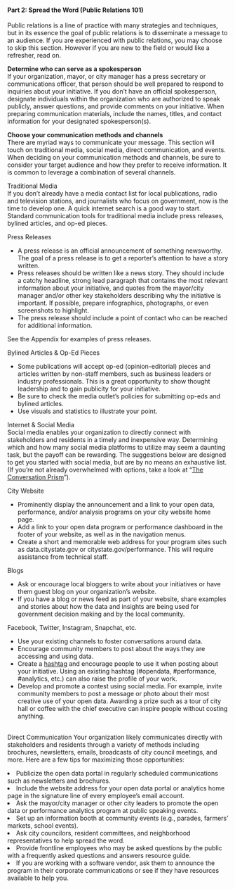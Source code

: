 <h4>Part 2: Spread the Word (Public Relations 101)</h4>
Public relations is a line of practice with many strategies and techniques, but in its essence the goal of public relations is to disseminate a message to an audience. If you are experienced with public relations, you may choose to skip this section. However if you are new to the field or would like a refresher, read on. 

<b>Determine who can serve as a spokesperson</b>
<br>If your organization, mayor, or city manager has a press secretary or communications officer, that person should be well prepared to respond to inquiries about your initiative. If you don’t have an official spokesperson, designate individuals within the organization who are authorized to speak publicly, answer questions, and provide comments on your initiative. When preparing communication materials, include the names, titles, and contact information for your designated spokesperson(s).</br>

<b>Choose your communication methods and channels</b>
<br>There are myriad ways to communicate your message. This section will touch on traditional media, social media, direct communication, and events. When deciding on your communication methods and channels, be sure to consider your target audience and how they prefer to receive information. It is common to leverage a combination of several channels.</br>

Traditional Media
<br>If you don’t already have a media contact list for local publications, radio and television stations, and journalists who focus on government, now is the time to develop one. A quick internet search is a good way to start. Standard communication tools for traditional media include press releases, bylined articles, and op-ed pieces.</br> 

Press Releases
<ul><li>A press release is an official announcement of something newsworthy. The goal of a press release is to get a reporter’s attention to have a story written.</li>
<li>Press releases should be written like a news story. They should include a catchy headline, strong lead paragraph that contains the most relevant information about your initiative, and quotes from the mayor/city manager and/or other key stakeholders describing why the initiative is important. If possible, prepare infographics, photographs, or even screenshots to highlight.</li>
<li>The press release should include a point of contact who can be reached for additional information.</li></ul>
See the Appendix for examples of press releases.

Bylined Articles & Op-Ed Pieces
<ul><li>Some publications will accept op-ed (opinion-editorial) pieces and articles written by non-staff members, such as business leaders or industry professionals. This is a great opportunity to show thought leadership and to gain publicity for your initiative.</li> 
<li>Be sure to check the media outlet’s policies for submitting op-eds and bylined articles.</li> 
<li>Use visuals and statistics to illustrate your point.</li></ul> 

Internet & Social Media
<br>Social media enables your organization to directly connect with stakeholders and residents in a timely and inexpensive way. Determining which and how many social media platforms to utilize may seem a daunting task, but the payoff can be rewarding. The suggestions below are designed to get you started with social media, but are by no means an exhaustive list. (If you’re not already overwhelmed with options, take a look at “<a href="http://itknowledgeexchange.techtarget.com/writing-for-business/files/2015/05/JESS3_BrianSolis_ConversationPrism4_WEB_1280x1024.jpg">The Conversation Prism</a>”).</br> 

City Website 
<ul><li>Prominently display the announcement and a link to your open data, performance, and/or analysis programs on your city website home page.</li>
<li>Add a link to your open data program or performance dashboard in the footer of your website, as well as in the navigation menus.</li>
<li>Create a short and memorable web address for your program sites such as data.citystate.gov or citystate.gov/performance. This will require assistance from technical staff.</li></ul>

Blogs
<ul><li>Ask or encourage local bloggers to write about your initiatives or have them guest blog on your organization’s website.</li>
<li>If you have a blog or news feed as part of your website, share examples and stories about how the data and insights are being used for government decision making and by the local community.</li></ul>

Facebook, Twitter, Instagram, Snapchat, etc. 
<ul><li>Use your existing channels to foster conversations around data.</li>
<li>Encourage community members to post about the ways they are accessing and using data.</li>
<li>Create a <a href="http://www.adweek.com/socialtimes/create-hashtag/502080">hashtag</a> and encourage people to use it when posting about your initiative. Using an existing hashtag (#opendata, #performance, #analytics, etc.) can also raise the profile of your work.</li>
<li>Develop and promote a contest using social media. For example, invite community members to post a message or photo about their most creative use of your open data. Awarding a prize such as a tour of city hall or coffee with the chief executive can inspire people without costing anything.</li></ul>

<br>Direct Communication
Your organization likely communicates directly with stakeholders and residents through a variety of methods including brochures, newsletters, emails, broadcasts of city council meetings, and more. Here are a few tips for maximizing those opportunities:</br>
<li>Publicize the open data portal in regularly scheduled communications such as newsletters and brochures.</li>
<li>Include the website address for your open data portal or analytics home page in the signature line of every employee’s email account.</li>
<li>Ask the mayor/city manager or other city leaders to promote the open data or performance analytics program at public speaking events.</li>
<li>Set up an information booth at community events (e.g., parades, farmers’ markets, school events).</li>
<li>Ask city councilors, resident committees, and neighborhood representatives to help spread the word.</li>
<li>Provide frontline employees who may be asked questions by the public with a frequently asked questions and answers resource guide.</li>
<li>If you are working with a software vendor, ask them to announce the program in their corporate communications or see if they have resources available to help you.</li>
